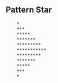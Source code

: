 ## Pattern Star

        *
        ***
        *****
        *******
        *********
        ***********
        *********
        *******
        *****
        ***
        *

